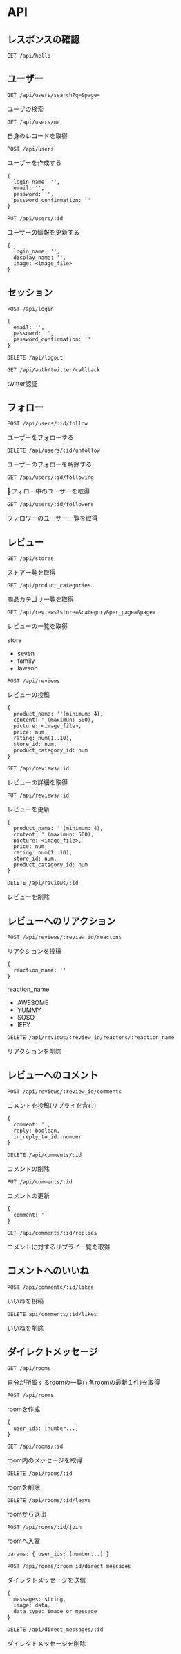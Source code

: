# API

## レスポンスの確認

`GET /api/hello`

## ユーザー

`GET /api/users/search?q=&page=`

ユーザの検索

`GET /api/users/me`

自身のレコードを取得

`POST /api/users`

ユーザーを作成する

```
{
  login_name: '',
  email: '',
  password: '',
  password_confirmation: ''
}
```

`PUT /api/users/:id`

ユーザーの情報を更新する

```
{
  login_name: '',
  display_name: '',
  image: <image_file>
}
```

## セッション

`POST /api/login`
```
{
  email: '',
  passowrd: '',
  password_confirmation: ''
}
```

`DELETE /api/logout`

`GET /api/auth/twitter/callback`

twitter認証

## フォロー

`POST /api/users/:id/follow`

ユーザーをフォローする

`DELETE /api/users/:id/unfollow`

ユーザーのフォローを解除する

`GET /api/users/:id/following`

フォロー中のユーザーを取得

`GET /api/users/:id/followers`

フォロワーのユーザー一覧を取得

## レビュー

`GET /api/stores`

ストア一覧を取得

`GET /api/product_categories`

商品カテゴリ一覧を取得

`GET /api/reviews?store=&category&per_page=&page=`

レビューの一覧を取得

store
- seven
- family
- lawson

`POST /api/reviews`

レビューの投稿

```
{
  product_name: ''(minimum: 4),
  content: ''(maximun: 500),
  picture: <image_file>,
  price: num,
  rating: num(1..10),
  store_id: num,
  product_category_id: num
}
```

`GET /api/reviews/:id`

レビューの詳細を取得

`PUT /api/reviews/:id`

レビューを更新

```
{
  product_name: ''(minimum: 4),
  content: ''(maximun: 500),
  picture: <image_file>,
  price: num,
  rating: num(1..10),
  store_id: num,
  product_category_id: num
}
```

`DELETE /api/reviews/:id`

レビューを削除

## レビューへのリアクション

`POST /api/reviews/:review_id/reactons`

リアクションを投稿

```
{
  reaction_name: ''
}
```

reaction_name

- AWESOME
- YUMMY
- SOSO
- IFFY

`DELETE /api/reviews/:review_id/reactons/:reaction_name`

リアクションを削除

## レビューへのコメント

`POST /api/reviews/:review_id/comments`

コメントを投稿(リプライを含む)

```
{
  comment: '',
  reply: boolean,
  in_reply_to_id: number
}
```

`DELETE /api/comments/:id`

コメントの削除

`PUT /api/comments/:id`

コメントの更新

```
{
  comment: ''
}
```

`GET /api/comments/:id/replies`

コメントに対するリプライ一覧を取得

## コメントへのいいね

`POST /api/comments/:id/likes`

いいねを投稿

`DELETE api/comments/:id/likes`

いいねを削除

## ダイレクトメッセージ

`GET /api/rooms`

自分が所属するroomの一覧(+各roomの最新１件)を取得

`POST /api/rooms`

roomを作成

```
{
  user_ids: [number...]
}
```

`GET /api/rooms/:id`

room内のメッセージを取得

`DELETE /api/rooms/:id`

roomを削除

`DELETE /api/rooms/:id/leave`

roomから退出

`POST /api/rooms/:id/join`

roomへ入室
```
params: { user_ids: [number...] }
```

`POST /api/rooms/:room_id/direct_messages`

ダイレクトメッセージを送信
```
{
  messages: string,
  image: data,
  data_type: image or message
}
```

`DELETE /api/direct_messages/:id`

ダイレクトメッセージを削除
